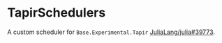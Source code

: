 # TapirSchedulers

A custom scheduler for `Base.Experimental.Tapir`
[JuliaLang/julia#39773](https://github.com/JuliaLang/julia/pull/39773).
